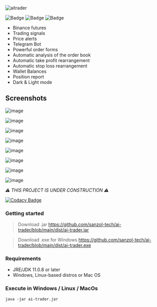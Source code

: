 ![aitrader](https://user-images.githubusercontent.com/68629815/192935067-e05e98c0-636f-4fd9-9b76-4ac6db080f2d.png)

![Badge](https://img.shields.io/badge/Windows-0078D6?style=for-the-badge&logo=windows&logoColor=white)
![Badge](https://img.shields.io/badge/mac%20os-000000?style=for-the-badge&logo=apple&logoColor=white)
![Badge](https://img.shields.io/badge/Linux-FCC624?style=for-the-badge&logo=linux&logoColor=black)

- Binance futures
- Trading signals
- Price alerts
- Telegram Bot
- Powerful order forms
- Automatic analysis of the order book
- Automatic take profit rearrangement
- Automatic stop loss rearrangement
- Wallet Balances
- Position report
- Dark & Light mode

## Screenshots

![image](https://user-images.githubusercontent.com/68629815/190016368-4d976df0-219b-486c-b0c6-69f0717c9b64.png)

![image](https://user-images.githubusercontent.com/68629815/193384269-8d7f1e2e-1ee7-4ca3-baa9-15684745f4eb.png)

![image](https://user-images.githubusercontent.com/68629815/192667493-b2e3ae23-7949-4c34-a1f3-88997982eade.png)

![image](https://user-images.githubusercontent.com/68629815/192667856-d37c9e92-1574-4000-8033-1c4cd8a8d066.png)

![image](https://user-images.githubusercontent.com/68629815/168664840-2862cc15-18de-4dc5-8adf-87ffc5f9ddb6.png)

![image](https://user-images.githubusercontent.com/68629815/190015296-88c061cf-49df-4b2c-b089-ceca9fb404ce.png)

![image](https://user-images.githubusercontent.com/68629815/193384351-83d5b6a6-c3d7-453c-8dfa-732acc8226b9.png)

![image](https://user-images.githubusercontent.com/68629815/169203512-ebd084cb-85e3-4fa8-acb6-150b4d9b9c46.png)

*:warning: THIS PROJECT IS UNDER CONSTRUCTION :warning:*

[![Codacy Badge](https://app.codacy.com/project/badge/Grade/1698016b6e03498583a8a8fa2ec0d9e3)](https://www.codacy.com/gh/sanzol-tech/ai-trader/dashboard?utm_source=github.com&amp;utm_medium=referral&amp;utm_content=sanzol-tech/ai-trader&amp;utm_campaign=Badge_Grade)

### Getting started
> Download .jar
https://github.com/sanzol-tech/ai-trader/blob/main/dist/ai-trader.jar

> Download .exe for Windows
https://github.com/sanzol-tech/ai-trader/blob/main/dist/ai-trader.exe

### Requirements
- JRE/JDK 11.0.8 or later
- Windows, Linux-based distros or Mac OS


### Execute in Windows / Linux / MacOs
```
java -jar ai-trader.jar
```

